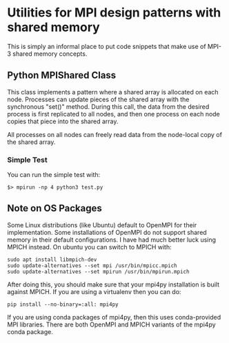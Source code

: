 # Utilities for MPI design patterns with shared memory

This is simply an informal place to put code snippets that make use of
MPI-3 shared memory concepts.

## Python MPIShared Class

This class implements a pattern where a shared array is allocated on
each node.  Processes can update pieces of the shared array with the
synchronous "set()" method.  During this call, the data from the desired
process is first replicated to all nodes, and then one process on each
node copies that piece into the shared array.

All processes on all nodes can freely read data from the node-local
copy of the shared array.

### Simple Test

You can run the simple test with:

    $> mpirun -np 4 python3 test.py

## Note on OS Packages

Some Linux distributions (like Ubuntu) default to OpenMPI for their implementation.
Some installations of OpenMPI do not support shared memory in their default
configurations.  I have had much better luck using MPICH instead.  On ubuntu you can switch to MPICH with:

    sudo apt install libmpich-dev
    sudo update-alternatives --set mpi /usr/bin/mpicc.mpich
    sudo update-alternatives --set mpirun /usr/bin/mpirun.mpich

After doing this, you should make sure that your mpi4py installation is built against
MPICH.  If you are using a virtualenv then you can do:

    pip install --no-binary=:all: mpi4py

If you are using conda packages of mpi4py, then this uses conda-provided MPI libraries.
There are both OpenMPI and MPICH variants of the mpi4py conda package.
